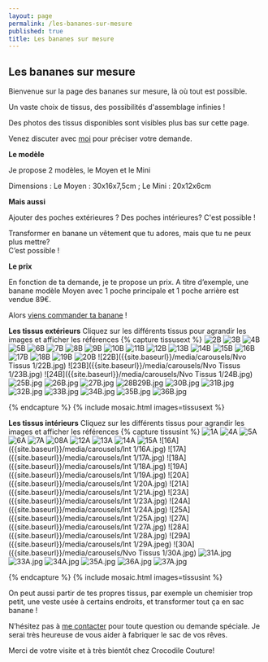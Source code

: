 ```yaml
---
layout: page
permalink: /les-bananes-sur-mesure
published: true
title: Les bananes sur mesure
---
```

## Les bananes sur mesure 

Bienvenue sur la page des bananes sur mesure, là où tout est possible.

Un vaste choix de tissus, des possibilités d'assemblage infinies !

Des photos des tissus disponibles sont visibles plus bas sur cette page.


Venez discuter avec [moi](mailto:crocodile.couture@gmail.com) pour préciser votre demande.


**Le modèle** 

Je propose 2 modèles, le Moyen et le Mini

Dimensions : Le Moyen : 30x16x7,5cm ; Le Mini : 20x12x6cm

**Mais aussi**

Ajouter des poches extérieures ? Des poches intérieures? 
C'est possible !

Transformer en banane un vêtement que tu adores, mais que tu ne peux plus mettre?  
C’est possible !


**Le prix**

En fonction de ta demande, je te propose un prix. 
A titre d’exemple, une banane modèle Moyen avec 1 poche principale et 1 poche arrière est vendue 89€.

Alors [viens commander ta banane](mailto:crocodile.couture@gmail.com) ! 

**Les tissus extérieurs**
Cliquez sur les différents tissus pour agrandir les images et afficher les références
{% capture tissusext %}
![2B]({{site.baseurl}}/media/carousels/EXT2/2B.jpg)
![3B]({{site.baseurl}}/media/carousels/EXT2/3B.jpg)
![4B]({{site.baseurl}}/media/carousels/EXT2/4B.jpg)
![5B]({{site.baseurl}}/media/carousels/EXT2/5B.jpg)
![6B]({{site.baseurl}}/media/carousels/EXT2/6B.jpg)
![7B]({{site.baseurl}}/media/carousels/EXT2/7B.jpg)
![8B]({{site.baseurl}}/media/carousels/EXT2/8B.jpg)
![9B]({{site.baseurl}}/media/carousels/Ext1/9B.jpg)
![10B]({{site.baseurl}}/media/carousels/Ext1/10B.jpg)
![11B]({{site.baseurl}}/media/carousels/Ext1/11B.jpg)
![12B]({{site.baseurl}}/media/carousels/Ext1/12B.jpg)
![13B]({{site.baseurl}}/media/carousels/Ext1/13B.jpg)
![14B]({{site.baseurl}}/media/carousels/Ext1/14B.jpg)
![15B]({{site.baseurl}}/media/carousels/Ext1/15B.jpg)
![16B]({{site.baseurl}}/media/carousels/Ext1/16B.jpg)
![17B]({{site.baseurl}}/media/carousels/Ext1/17B.jpg)
![18B]({{site.baseurl}}/media/carousels/Ext1/18B.jpg)
![19B]({{site.baseurl}}/media/carousels/Ext1/19B.jpg)
![20B]({{site.baseurl}}/media/carousels/Ext1/20B.jpg)
![22B]({{site.baseurl}}/media/carousels/Nvo Tissus 1/22B.jpg)
![23B]({{site.baseurl}}/media/carousels/Nvo Tissus 1/23B.jpg)
![24B]({{site.baseurl}}/media/carousels/Nvo Tissus 1/24B.jpg)
![25B.jpg]({{site.baseurl}}/media/25B.jpg)
![26B.jpg]({{site.baseurl}}/media/26B.jpg)
![27B.jpg]({{site.baseurl}}/media/27B.jpg)
![28B29B.jpg]({{site.baseurl}}/media/28B29B.jpg)
![30B.jpg]({{site.baseurl}}/media/30B.jpg)
![31B.jpg]({{site.baseurl}}/media/31B.jpg)
![32B.jpg]({{site.baseurl}}/media/32B.jpg)
![33B.jpg]({{site.baseurl}}/media/33B.jpg)
![34B.jpg]({{site.baseurl}}/media/34B.jpg)
![35B.jpg]({{site.baseurl}}/media/35B.jpg)
![36B.jpg]({{site.baseurl}}/media/36B.jpg)

{% endcapture %}
{% include mosaic.html images=tissusext %}

**Les tissus intérieurs**
Cliquez sur les différents tissus pour agrandir les images et afficher les références
{% capture tissusint %}
![1A]({{site.baseurl}}/media/carousels/Int2/1A.jpg)
![4A]({{site.baseurl}}/media/carousels/Int2/4A.jpg)
![5A]({{site.baseurl}}/media/carousels/Int2/5A.jpg)
![6A]({{site.baseurl}}/media/carousels/Int2/6A.jpg)
![7A]({{site.baseurl}}/media/carousels/Int2/7A.jpg)
![08A]({{site.baseurl}}/media/carousels/Int2/08A.jpg)
![12A]({{site.baseurl}}/media/carousels/Int2/12A.jpg)
![13A]({{site.baseurl}}/media/carousels/Int2/13A.jpg)
![14A]({{site.baseurl}}/media/carousels/Int2/14A.jpg)
![15A]({{site.baseurl}}/media/carousels/Int2/15A.jpg)
![16A]({{site.baseurl}}/media/carousels/Int 1/16A.jpg)
![17A]({{site.baseurl}}/media/carousels/Int 1/17A.jpg)
![18A]({{site.baseurl}}/media/carousels/Int 1/18A.jpg)
![19A]({{site.baseurl}}/media/carousels/Int 1/19A.jpg)
![20A]({{site.baseurl}}/media/carousels/Int 1/20A.jpg)
![21A]({{site.baseurl}}/media/carousels/Int 1/21A.jpg)
![23A]({{site.baseurl}}/media/carousels/Int 1/23A.jpg)
![24A]({{site.baseurl}}/media/carousels/Int 1/24A.jpg)
![25A]({{site.baseurl}}/media/carousels/Int 1/25A.jpg)
![27A]({{site.baseurl}}/media/carousels/Int 1/27A.jpg)
![28A]({{site.baseurl}}/media/carousels/Int 1/28A.jpg)
![29A]({{site.baseurl}}/media/carousels/Int 1/29A.jpeg)
![30A]({{site.baseurl}}/media/carousels/Nvo Tissus 1/30A.jpg)
![31A.jpg]({{site.baseurl}}/media/31A.jpg)
![33A.jpg]({{site.baseurl}}/media/33A.jpg)
![34A.jpg]({{site.baseurl}}/media/34A.jpg)
![35A.jpg]({{site.baseurl}}/media/35A.jpg)
![36A.jpg]({{site.baseurl}}/media/36A.jpg)
![37A.jpg]({{site.baseurl}}/media/37A.jpg)

{% endcapture %}
{% include mosaic.html images=tissusint %}

On peut aussi partir de tes propres tissus, par exemple un chemisier trop petit, une veste usée à certains endroits, et transformer tout ça en sac banane !


N’hésitez pas à [me contacter](mailto:crocodile.couture@gmail.com) pour toute question ou demande spéciale. Je serai très heureuse de vous aider à fabriquer le sac de vos rêves.

Merci de votre visite et à très bientôt chez Crocodile Couture!
